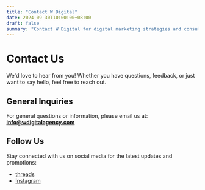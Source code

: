 ```yaml
---
title: "Contact W Digital"
date: 2024-09-30T10:00:00+08:00
draft: false
summary: "Contact W Digital for digital marketing strategies and consultation."
---
```


# Contact Us

We'd love to hear from you! Whether you have questions, feedback, or just want to say hello, feel free to reach out.

## General Inquiries

For general questions or information, please email us at:  
**[info@wdigitalagency.com](mailto:info@wdigitalagency.com)**

## Follow Us

Stay connected with us on social media for the latest updates and promotions:

- [threads](https://www.threads.net/@w.digital.agency)
- [Instagram](https://www.instagram.com/w.digital.agency)
